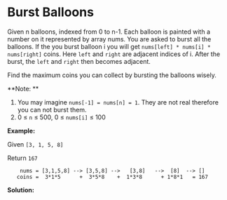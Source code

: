 # Burst Balloons

Given n balloons, indexed from 0 to n-1. Each balloon is painted with a number on it represented by array nums. You are asked to burst all the balloons. If the you burst balloon i you will get `nums[left] * nums[i] * nums[right]` coins. Here `left` and `right` are adjacent indices of i. After the burst, the `left` and `right` then becomes adjacent.

Find the maximum coins you can collect by bursting the balloons wisely.

**Note: **

1. You may imagine `nums[-1] = nums[n] = 1`. They are not real therefore you can not burst them.
2. 0 ≤ `n` ≤ 500, 0 ≤ `nums[i]` ≤ 100

**Example:**

Given `[3, 1, 5, 8]`

Return `167`
```
    nums = [3,1,5,8] --> [3,5,8] -->   [3,8]   -->  [8]  --> []
   coins =  3*1*5      +  3*5*8    +  1*3*8      + 1*8*1   = 167
```

**Solution:**
```java

```